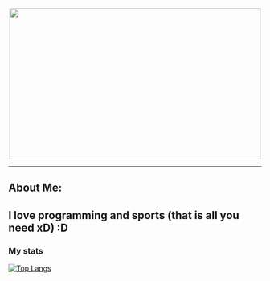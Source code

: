 <div align="center">
  <img src="https://i.ibb.co/t2kWYBk/profile-pic.jpg" width="500" height="300"/>
</div>

---
## About Me:
 I love programming and sports (that is all you need xD) :D
---

### My stats
[![Top Langs](https://github-readme-stats.vercel.app/api/top-langs/?username=Mathewooo&layout=compact&theme=vision-friendly-dark)](https://github.com/anuraghazra/github-readme-stats)
